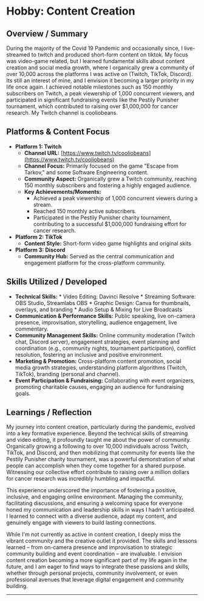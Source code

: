 # Hobby: Content Creation

## Overview / Summary

During the majority of the Covid 19 Pandemic and occasionally since, I live-streamed to twitch and produced short-form content on tiktok. My focus was video-game related, but I learned fundamental skills about content creation and social media growth, where I organically grew a community of over 10,000 across the platforms I was active on (Twitch, TikTok, Discord). Its still an interest of mine, and I envision it becoming a larger priority in my life once again. I achieved notable milestones such as 150 monthly subscribers on Twitch, a peak viewership of 1,000 concurrent viewers, and participated in significant fundraising events like the Pestily Punisher tournament, which contributed to raising over $1,000,000 for cancer research. My Twitch channel is cooliobeans.

## Platforms & Content Focus

*   **Platform 1: Twitch**
    *   **Channel URL:** [https://www.twitch.tv/cooliobeans](https://www.twitch.tv/cooliobeans)
    *   **Channel Focus:** Primarily focused on the game "Escape from Tarkov," and some Software Engineering content.
    *   **Community Aspect:** Organically grew a Twitch community, reaching 150 monthly subscribers and fostering a highly engaged audience.
    *   **Key Achievements/Moments:** 
        *   Achieved a peak viewership of 1,000 concurrent viewers during a stream.
        *   Reached 150 monthly active subscribers.
        *   Participated in the Pestily Punisher charity tournament, contributing to a successful $1,000,000 fundraising effort for cancer research.
*   **Platform 2: TikTok**
    *   **Content Style:** Short-form video game highlights and original skits
*   **Platform 3: Discord**
    *   **Community Hub:** Served as the central communication and engagement platform for the cross-platform community.

## Skills Utilized / Developed

*   **Technical Skills:** 
        *   Video Editing: Davinci Resolve
        *   Streaming Software: OBS Studio, Streamlabs OBS
        *   Graphic Design: Canva for thumbnails, overlays, and branding
        *   Audio Setup & Mixing for Live Broadcasts
*   **Communication & Performance Skills:** Public speaking, live on-camera presence, improvisation, storytelling, audience engagement, live commentary.
*   **Community Management Skills:** Online community moderation (Twitch chat, Discord server), engagement strategies, event planning and coordination (e.g., community nights, tournament participation), conflict resolution, fostering an inclusive and positive environment.
*   **Marketing & Promotion:** Cross-platform content promotion, social media growth strategies, understanding platform algorithms (Twitch, TikTok), branding (personal and channel).
*   **Event Participation & Fundraising:** Collaborating with event organizers, promoting charitable causes, engaging an audience for fundraising goals.

## Learnings / Reflection

My journey into content creation, particularly during the pandemic, evolved into a key formative experience. Beyond the technical skills of streaming and video editing, it profoundly taught me about the power of community. Organically growing a following to over 10,000 individuals across Twitch, TikTok, and Discord, and then mobilizing that community for events like the Pestily Punisher charity tournament, was a powerful demonstration of what people can accomplish when they come together for a shared purpose. Witnessing our collective effort contribute to raising over a million dollars for cancer research was incredibly humbling and impactful.

This experience underscored the importance of fostering a positive, inclusive, and engaging online environment. Managing the community, facilitating discussions, and ensuring a welcoming space for everyone honed my communication and leadership skills in ways I hadn't anticipated. I learned to connect with a diverse audience, adapt my content, and genuinely engage with viewers to build lasting connections.

While I'm not currently as active in content creation, I deeply miss the vibrant community and the creative outlet it provided. The skills and lessons learned – from on-camera presence and improvisation to strategic community building and event coordination – are invaluable. I envision content creation becoming a more significant part of my life again in the future, and I am eager to find ways to integrate these passions and skills, whether through personal projects, community involvement, or even professional avenues that leverage digital engagement and community building.

--- 